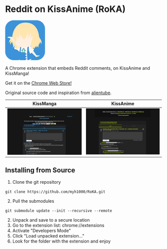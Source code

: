 Reddit on KissAnime (RoKA)
=========
![](icon128.png)

A Chrome extension that embeds Reddit comments, on KissAnime and KissManga!

Get it on the [Chrome Web Store!](https://chrome.google.com/webstore/detail/roka-reddit-on-kissanime/efhcppfepepillenpbenmefpgaikjmeb)

Original source code and inspiration from [alientube](https://github.com/xlexi/alientube/).

KissManga            |  KissAnime
:-------------------:|:--------------------:
![](kissmangasc.png) | ![](kissanimesc.png)


## Installing from Source

1. Clone the git repository
```shell
git clone https://github.com/myh1000/RoKA.git
```
2. Pull the submodules
```shell
git submodule update --init --recursive --remote
```
2. Unpack and save to a secure location
3. Go to the extension list: chrome://extensions
4. Activate "Developers Mode"
5. Click "Load unpacked extension…"
6. Look for the folder with the extension and enjoy
